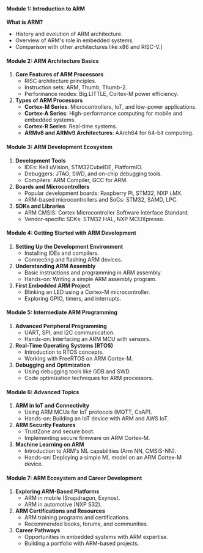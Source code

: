 #### **Module 1: Introduction to ARM**
**What is ARM?** 
- History and evolution of ARM architecture. 
- Overview of ARM's role in embedded systems. 
- Comparison with other architectures like x86 and RISC-V.]

#### Module 2: ARM Architecture Basics
1. **Core Features of ARM Processors**
    - RISC architecture principles.
    - Instruction sets: ARM, Thumb, Thumb-2.
    - Performance modes: Big.LITTLE, Cortex-M power efficiency.
2. **Types of ARM Processors**
    - **Cortex-M Series**: Microcontrollers, IoT, and low-power applications.
    - **Cortex-A Series**: High-performance computing for mobile and embedded systems.
    - **Cortex-R Series**: Real-time systems.
    - **ARMv8 and ARMv9 Architectures**: AArch64 for 64-bit computing.

#### **Module 3: ARM Development Ecosystem**
1. **Development Tools**
    - IDEs: Keil uVision, STM32CubeIDE, PlatformIO.
    - Debuggers: JTAG, SWD, and on-chip debugging tools.
    - Compilers: ARM Compiler, GCC for ARM.
2. **Boards and Microcontrollers**
    - Popular development boards: Raspberry Pi, STM32, NXP i.MX.
    - ARM-based microcontrollers and SoCs: STM32, SAMD, LPC.
3. **SDKs and Libraries**
    - ARM CMSIS: Cortex Microcontroller Software Interface Standard.
    - Vendor-specific SDKs: STM32 HAL, NXP MCUXpresso.

#### **Module 4: Getting Started with ARM Development**
1. **Setting Up the Development Environment**
    - Installing IDEs and compilers.
    - Connecting and flashing ARM devices.
2. **Understanding ARM Assembly**
    - Basic instructions and programming in ARM assembly.
    - Hands-on: Writing a simple ARM assembly program.
3. **First Embedded ARM Project**
    - Blinking an LED using a Cortex-M microcontroller.
    - Exploring GPIO, timers, and interrupts.

#### **Module 5: Intermediate ARM Programming**
1. **Advanced Peripheral Programming**
    - UART, SPI, and I2C communication.
    - Hands-on: Interfacing an ARM MCU with sensors.
2. **Real-Time Operating Systems (RTOS)**
    - Introduction to RTOS concepts.
    - Working with FreeRTOS on ARM Cortex-M.
3. **Debugging and Optimization**
    - Using debugging tools like GDB and SWD.
    - Code optimization techniques for ARM processors.

#### **Module 6: Advanced Topics**
1. **ARM in IoT and Connectivity**
    - Using ARM MCUs for IoT protocols (MQTT, CoAP).
    - Hands-on: Building an IoT device with ARM and AWS IoT.
2. **ARM Security Features**
    - TrustZone and secure boot.
    - Implementing secure firmware on ARM Cortex-M.
3. **Machine Learning on ARM**
    - Introduction to ARM's ML capabilities (Arm NN, CMSIS-NN).
    - Hands-on: Deploying a simple ML model on an ARM Cortex-M device.

#### **Module 7: ARM Ecosystem and Career Development**
1. **Exploring ARM-Based Platforms**
    - ARM in mobile (Snapdragon, Exynos).
    - ARM in automotive (NXP S32).
2. **ARM Certifications and Resources**
    - ARM training programs and certifications.
    - Recommended books, forums, and communities.
3. **Career Pathways**
    - Opportunities in embedded systems with ARM expertise.
    - Building a portfolio with ARM-based projects.